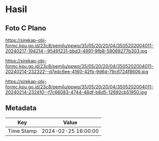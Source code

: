 # Hasil

## Foto C Plano

https://sirekap-obj-formc.kpu.go.id/23c8/pemilu/ppwp/35/05/20/20/04/3505202004011-20240217-194214--95491231-bbd3-4991-9fb8-59069277b303.jpg

https://sirekap-obj-formc.kpu.go.id/23c8/pemilu/ppwp/35/05/20/20/04/3505202004011-20240214-232322--d7edc6ee-4160-42fb-9d6d-79c6724f8606.jpg

https://sirekap-obj-formc.kpu.go.id/23c8/pemilu/ppwp/35/05/20/20/04/3505202004011-20240214-232410--f7c66083-4744-48df-b8d5-12692cb51950.jpg


## Metadata

| Key        | Value               |
| ---------- | ------------------- |
| Time Stamp | 2024-02-25 16:00:00 |



